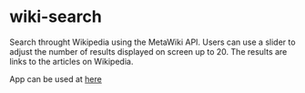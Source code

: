 # wiki-search
Search throught Wikipedia using the MetaWiki API. Users can use a slider to adjust the number of results displayed on screen up to 20. 
The results are links to the articles on Wikipedia.

App can be used at [here](https://jwong421.github.io/wiki-search)
